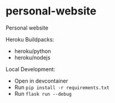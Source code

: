 # personal-website

Personal website

Heroku Buildpacks:

-   heroku/python
-   heroku/nodejs

Local Development:
- Open in devcontainer
- Run `pip install -r requirements.txt`
- Run `flask run --debug`
